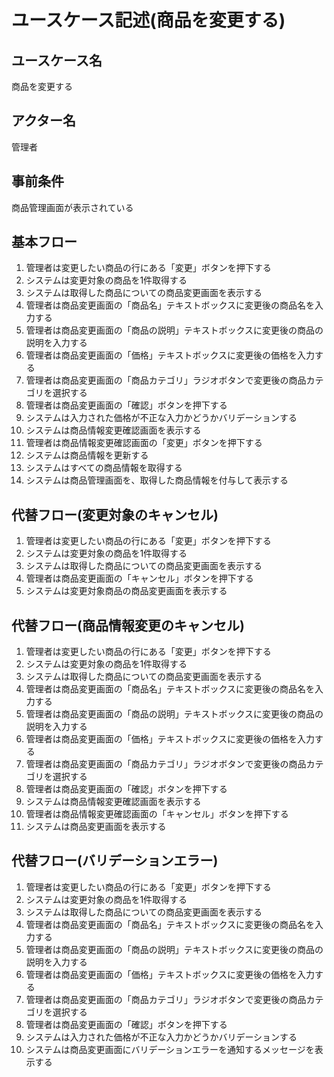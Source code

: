 # ユースケース記述(商品を変更する)

## ユースケース名

商品を変更する

## アクター名

管理者

## 事前条件

商品管理画面が表示されている

## 基本フロー

1. 管理者は変更したい商品の行にある「変更」ボタンを押下する
1. システムは変更対象の商品を1件取得する
1. システムは取得した商品についての商品変更画面を表示する
1. 管理者は商品変更画面の「商品名」テキストボックスに変更後の商品名を入力する
1. 管理者は商品変更画面の「商品の説明」テキストボックスに変更後の商品の説明を入力する
1. 管理者は商品変更画面の「価格」テキストボックスに変更後の価格を入力する
1. 管理者は商品変更画面の「商品カテゴリ」ラジオボタンで変更後の商品カテゴリを選択する
1. 管理者は商品変更画面の「確認」ボタンを押下する
1. システムは入力された価格が不正な入力かどうかバリデーションする
1. システムは商品情報変更確認画面を表示する
1. 管理者は商品情報変更確認画面の「変更」ボタンを押下する
1. システムは商品情報を更新する
1. システムはすべての商品情報を取得する
1. システムは商品管理画面を、取得した商品情報を付与して表示する

## 代替フロー(変更対象のキャンセル)

1. 管理者は変更したい商品の行にある「変更」ボタンを押下する
1. システムは変更対象の商品を1件取得する
1. システムは取得した商品についての商品変更画面を表示する
1. 管理者は商品変更画面の「キャンセル」ボタンを押下する
1. システムは変更対象商品の商品変更画面を表示する

## 代替フロー(商品情報変更のキャンセル)

1. 管理者は変更したい商品の行にある「変更」ボタンを押下する
1. システムは変更対象の商品を1件取得する
1. システムは取得した商品についての商品変更画面を表示する
1. 管理者は商品変更画面の「商品名」テキストボックスに変更後の商品名を入力する
1. 管理者は商品変更画面の「商品の説明」テキストボックスに変更後の商品の説明を入力する
1. 管理者は商品変更画面の「価格」テキストボックスに変更後の価格を入力する
1. 管理者は商品変更画面の「商品カテゴリ」ラジオボタンで変更後の商品カテゴリを選択する
1. 管理者は商品変更画面の「確認」ボタンを押下する
1. システムは商品情報変更確認画面を表示する
1. 管理者は商品情報変更確認画面の「キャンセル」ボタンを押下する
1. システムは商品変更画面を表示する

## 代替フロー(バリデーションエラー)

1. 管理者は変更したい商品の行にある「変更」ボタンを押下する
1. システムは変更対象の商品を1件取得する
1. システムは取得した商品についての商品変更画面を表示する
1. 管理者は商品変更画面の「商品名」テキストボックスに変更後の商品名を入力する
1. 管理者は商品変更画面の「商品の説明」テキストボックスに変更後の商品の説明を入力する
1. 管理者は商品変更画面の「価格」テキストボックスに変更後の価格を入力する
1. 管理者は商品変更画面の「商品カテゴリ」ラジオボタンで変更後の商品カテゴリを選択する
1. 管理者は商品変更画面の「確認」ボタンを押下する
1. システムは入力された価格が不正な入力かどうかバリデーションする
1. システムは商品変更画面にバリデーションエラーを通知するメッセージを表示する
